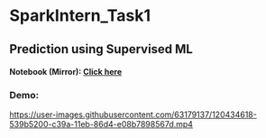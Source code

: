 # SparkIntern_Task1

## Prediction using Supervised ML

#### Notebook (Mirror): <a href='https://nbviewer.jupyter.org/github/harshva89/SparkIntern_Task1/blob/master/Spark_Task1.ipynb'>Click here</a>

### Demo:

https://user-images.githubusercontent.com/63179137/120434618-539b5200-c39a-11eb-86d4-e08b7898567d.mp4




